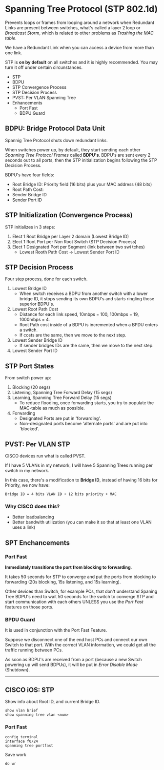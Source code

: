 # Spanning Tree Protocol (STP 802.1d)

Prevents loops or frames from looping around a network when Redundant Links are present between switches, what's called a layer 2 loop or _Broadcast Storm_, which is related to other problems as _Trashing the MAC table_.

We have a Redundant Link when you can access a device from more than one link.

STP is __on by default__ on all switches and it is highly recommended. You may turn it off under certain circunstances.

* STP
* BDPU
* STP Convergence Process
* STP Decision Process
* PVST: Per VLAN Spanning Tree
* Enhancements
    * Port Fast
    * BDPU Guard

## BDPU: Bridge Protocol Data Unit

Spannig Tree Protocol shuts down redundant links.

When switches power up, by default, they start sending each other _Spanning Tree Protocol Frames_ called __BDPU's__. BDPU's are sent every 2 seconds out to all ports, then the STP initialization begins following the STP Decision Process.

BDPU's have four fields:

* Root Bridge ID: Priority field (16 bits) plus your MAC address (48 bits)
* Root Path Cost: 
* Sender Bridge ID
* Sender Port ID

## STP Initialization (Convergence Process)

STP initializes in 3 steps:

1. Elect 1 Root Bridge per Layer 2 domain (Lowest Bridge ID)
2. Elect 1 Root Port per Non Root Switch (STP Decision Process)
3. Elect 1 Designated Port per Segment (link between two swi tches)
	* Lowest Rooth Path Cost -> Lowest Sender Port ID

## STP Decision Process

Four step process, done for each switch.

1. Lowest Bridge ID
	* When switch receives a BDPU from another switch with a lower bridge ID, it stops sending its own BDPU's and starts ringling those superior BDPU's.
2. Lowest Root Path Cost
	* Distance for each link speed, 10mbps = 100, 100mbps = 19, 1000mbps = 4.
	* Root Path cost inside of a BDPU is incremented when a BPDU enters a switch.
	* If costs are the same, then we move to the next step.
3. Lowest Sender Bridge ID
	* If sender bridges IDs are the same, then we move to the next step.
4. Lowest Sender Port ID

## STP Port States

From switch power up:

1. Blocking (20 segs)
2. Listening, Spanning Tree Forward Delay (15 segs)
3. Learning, Spanning Tree Forward Delay (15 segs)
	* To reduce flooding, once forwarding starts, you try to populate the MAC-table as much as possible.
4. Forwarding
	* Designated Ports are put in 'forwarding'.
	* Non-designated ports become 'alternate ports' and are put into 'blocked'.

## PVST: Per VLAN STP

CISCO devices run what is called PVST.

If I have 5 VLANs in my network, I will have 5 Spanning Trees running per switch in my network.

In this case, there's a modification to __Bridge ID__, instead of having 16 bits for Priority, we now have:

```
Bridge ID = 4 bits VLAN ID + 12 bits priority + MAC
```

### Why CISCO does this?

* Better loadbalancing
* Better bandwith utilization (you can make it so that at least one VLAN uses a link)

## SPT Enchancements

### Port Fast

__Immediately transitions the port from blocking to forwarding__.

It takes 50 seconds for STP to converge and put the ports from blocking to forwarding (20s blocking, 15s listening, and 15s learning).

Other devices than Switch, for example PCs, that don't understand Spaning Tree BDPU's need to wait 50 seconds for the switch to converge STP and start communication with each others UNLESS you use the _Port Fast_ features on those ports.

### BPDU Guard

It is used in conjunction with the Port Fast Feature.

Suppose we disconnect one of the end host PCs and connect our own Switch to that port. With the correct VLAN information, we could get all the traffic running between PCs.

As soon as BDPU's are received from a port (because a new Switch powering up will send BDPUs), it will be put in _Error Disable Mode_ (Shutdown).

---

## CISCO iOS: STP

Show info about Root ID, and current Bridge ID.

```
show vlan brief
show spanning tree vlan <num>
```

### Port Fast

```
config terminal
interface f0/24
spanning tree portfast
```

Save work

```
do wr
```
